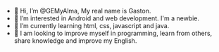 - 👋 Hi, I’m @GEMyAlma, My real name is Gaston.
- 👀 I’m interested in Android and web development. I'm a newbie.
- 🌱 I’m currently learning html, css, javascript and java.
- 💞️ I am looking to improve myself in programming, learn from others, share knowledge and improve my English.
<!--- 📫 How to reach me ...--->

<!---
GEMyAlma/GEMyAlma is a ✨ special ✨ repository because its `README.md` (this file) appears on your GitHub profile.
You can click the Preview link to take a look at your changes.
--->
